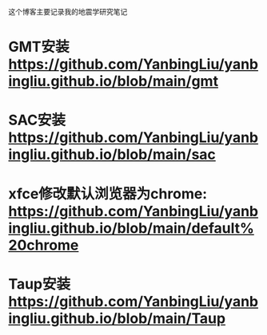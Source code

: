 这个博客主要记录我的地震学研究笔记

# GMT安装 https://github.com/YanbingLiu/yanbingliu.github.io/blob/main/gmt
# SAC安装 https://github.com/YanbingLiu/yanbingliu.github.io/blob/main/sac
# xfce修改默认浏览器为chrome: https://github.com/YanbingLiu/yanbingliu.github.io/blob/main/default%20chrome
# Taup安装 https://github.com/YanbingLiu/yanbingliu.github.io/blob/main/Taup
